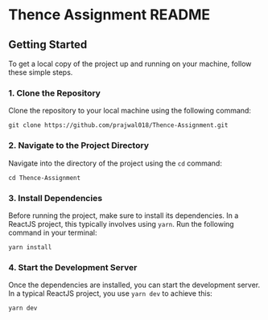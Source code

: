 # Thence Assignment README

## Getting Started

To get a local copy of the project up and running on your machine, follow these simple steps.

### 1. Clone the Repository

Clone the repository to your local machine using the following command:

```git clone https://github.com/prajwal018/Thence-Assignment.git```

### 2. Navigate to the Project Directory

Navigate into the directory of the project using the `cd` command:

```cd Thence-Assignment```

### 3. Install Dependencies

Before running the project, make sure to install its dependencies. In a ReactJS project, this typically involves using `yarn`. Run the following command in your terminal:

```yarn install```

### 4. Start the Development Server

Once the dependencies are installed, you can start the development server. In a typical ReactJS project, you use `yarn dev` to achieve this:

```yarn dev```

